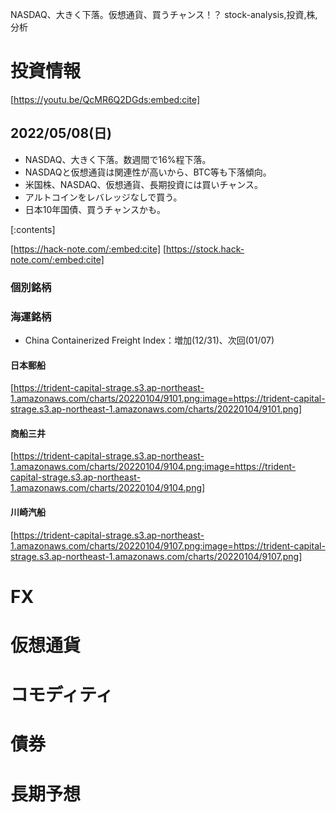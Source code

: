 NASDAQ、大きく下落。仮想通貨、買うチャンス！？
stock-analysis,投資,株,分析

# 投資情報
[https://youtu.be/QcMR6Q2DGds:embed:cite]
## 2022/05/08(日)
* NASDAQ、大きく下落。数週間で16%程下落。
* NASDAQと仮想通貨は関連性が高いから、BTC等も下落傾向。
* 米国株、NASDAQ、仮想通貨、長期投資には買いチャンス。
* アルトコインをレバレッジなしで買う。
* 日本10年国債、買うチャンスかも。

[:contents]

[https://hack-note.com/:embed:cite]
[https://stock.hack-note.com/:embed:cite]


### 個別銘柄

### 海運銘柄
* China Containerized Freight Index：増加(12/31)、次回(01/07)
#### 日本郵船
[https://trident-capital-strage.s3.ap-northeast-1.amazonaws.com/charts/20220104/9101.png:image=https://trident-capital-strage.s3.ap-northeast-1.amazonaws.com/charts/20220104/9101.png]
#### 商船三井
[https://trident-capital-strage.s3.ap-northeast-1.amazonaws.com/charts/20220104/9104.png:image=https://trident-capital-strage.s3.ap-northeast-1.amazonaws.com/charts/20220104/9104.png]
#### 川崎汽船
[https://trident-capital-strage.s3.ap-northeast-1.amazonaws.com/charts/20220104/9107.png:image=https://trident-capital-strage.s3.ap-northeast-1.amazonaws.com/charts/20220104/9107.png]

# FX

# 仮想通貨

# コモディティ

# 債券

# 長期予想
